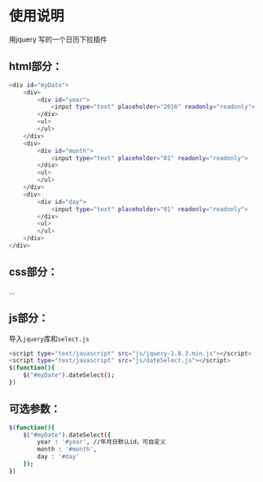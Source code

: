﻿# 使用说明

用jquery 写的一个日历下拉插件

## html部分：
```bash
<div id="myDate">
	<div>
		<div id="year">
			<input type="text" placeholder="2016" readonly="readonly">
		</div>
		<ul>
		</ul>
	</div>
	<div>
		<div id="month">
			<input type="text" placeholder="01" readonly="readonly">
		</div>
		<ul>
		</ul>
	</div>
	<div>
		<div id="day">
			<input type="text" placeholder="01" readonly="readonly">
		</div>
		<ul>
		</ul>
	</div>
</div>
```


## css部分：
...



## js部分：
导入`jquery`库和`select.js`
```bash
<script type="text/javascript" src="js/jquery-1.8.3.min.js"></script>
<script type="text/javascript" src="js/dateSelect.js"></script>
$(function(){
	$("#myDate").dateSelect();
})
```


## 可选参数：
```bash
$(function(){
	$("#myDate").dateSelect({
		year : '#year', //年月日默认id，可自定义
		month : '#month', 
		day : '#day'
	});
})
```